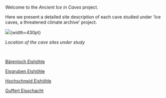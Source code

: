 Welcome to the _Ancient Ice in Caves_ project. 


Here we present a detailed site description of each cave studied under 'Ice caves, a threatened climate archive' project. 


![](https://tr1813.github.io/ancient-ice-in-austria/figures/alpes_sites_locations.png){width=430pt}

_Location of the cave sites under study_

&shy;


[Bärenloch Eishöhle](https://tr1813.github.io/ancient-ice-in-austria/descriptions/baerenloch.html)

[Eisgruben Eishöhle](https://tr1813.github.io/ancient-ice-in-austria/descriptions/eisgruben.html)

[Hochschneid Eishöhle](https://tr1813.github.io/ancient-ice-in-austria/descriptions/hochschneid.html)

[Guffert Eisschacht](https://tr1813.github.io/ancient-ice-in-austria/descriptions/guffert.html)

